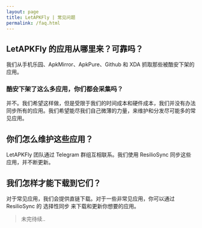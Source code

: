 ```yaml
---
layout: page
title: LetAPKFly | 常见问题
permalink: /faq.html
---
```


## LetAPKFly 的应用从哪里来？可靠吗？

我们从手机乐园、ApkMirror、ApkPure、Github 和 XDA 抓取那些被酷安下架的应用。

### 酷安下架了这么多应用，你们都会采集吗？

并不。我们希望这样做，但是受限于我们的时间成本和硬件成本，我们并没有办法同步所有的应用。我们希望能尽我们自己微薄的力量，来维护和分发尽可能多的常见应用。

## 你们怎么维护这些应用？

LetAPKFly 团队通过 Telegram 群组互相联系。我们使用 ResilioSync 同步这些应用，并不断更新。

## 我们怎样才能下载到它们？

对于常见应用，我们会提供直链下载。对于一些非常见应用，你可以通过 ResilioSync 的 选择性同步 来下载和更新你想要的应用。

> 未完待续..
